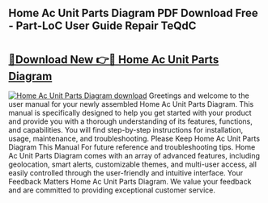 ## Home Ac Unit Parts Diagram PDF Download Free - Part-LoC User Guide Repair TeQdC

# <h2><a href="http://dfng0u.blite.top/?on=Home+Ac+Unit+Parts+Diagram">🔗Download New 👉🔴 Home Ac Unit Parts Diagram</a></h2>

[![Home Ac Unit Parts Diagram download](https://i.imgur.com/lujVjoI.png)](http://dfng0u.blite.top/?on=Home+Ac+Unit+Parts+Diagram)
Greetings and welcome to the user manual for your newly assembled Home Ac Unit Parts Diagram. This manual is specifically designed to help you get started with your product and provide you with a thorough understanding of its features, functions, and capabilities. You will find step-by-step instructions for installation, usage, maintenance, and troubleshooting. Please Keep Home Ac Unit Parts Diagram This Manual For future reference and troubleshooting tips. Home Ac Unit Parts Diagram comes with an array of advanced features, including geolocation, smart alerts, customizable themes, and multi-user access, all easily controlled through the user-friendly and intuitive interface. Your Feedback Matters Home Ac Unit Parts Diagram. We value your feedback and are committed to providing exceptional customer service.
